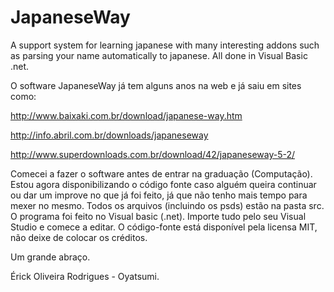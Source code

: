 JapaneseWay
===========

A support system for learning japanese with many interesting addons such as parsing your name automatically to japanese. All done in Visual Basic .net.

O software JapaneseWay já tem alguns anos na web e já saiu em sites como:

http://www.baixaki.com.br/download/japanese-way.htm

http://info.abril.com.br/downloads/japaneseway

http://www.superdownloads.com.br/download/42/japaneseway-5-2/

Comecei a fazer o software antes de entrar na graduação (Computação).
Estou agora disponibilizando o código fonte caso alguém queira continuar ou dar um improve no que já foi feito, já que não tenho mais tempo para mexer no mesmo.
Todos os arquivos (incluindo os psds) estão na pasta src.
O programa foi feito no Visual basic (.net). Importe tudo pelo seu Visual Studio e comece a editar.
O código-fonte está disponível pela licensa MIT, não deixe de colocar os créditos.

Um grande abraço.

Érick Oliveira Rodrigues - Oyatsumi.
